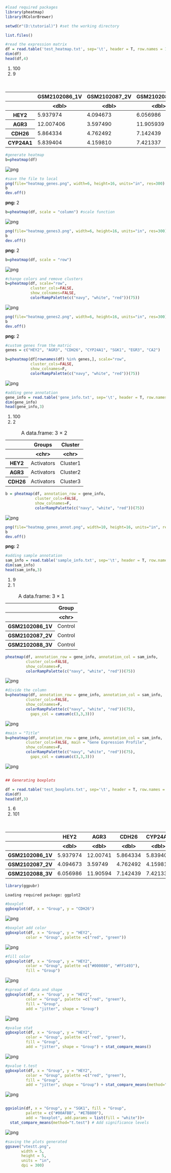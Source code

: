 ```R
#load required packages
library(pheatmap)
library(RColorBrewer)
```


```R
setwd(r"(D:\tutorial)") #set the working directory
```


```R
list.files()
```


```R
#read the expression matrix
df = read.table('test_heatmap.txt', sep='\t', header = T, row.names = 1)
dim(df)
head(df,4)
```


<ol class=list-inline><li>100</li><li>9</li></ol>




<table class="dataframe">
<caption>A data.frame: 4 × 9</caption>
<thead>
	<tr><th></th><th scope=col>GSM2102086_1V</th><th scope=col>GSM2102087_2V</th><th scope=col>GSM2102088_3V</th><th scope=col>GSM2102089_1E2</th><th scope=col>GSM2102090_2E2</th><th scope=col>GSM2102091_3E2</th><th scope=col>GSM2102092_1D</th><th scope=col>GSM2102093_2D</th><th scope=col>GSM2102094_3D</th></tr>
	<tr><th></th><th scope=col>&lt;dbl&gt;</th><th scope=col>&lt;dbl&gt;</th><th scope=col>&lt;dbl&gt;</th><th scope=col>&lt;dbl&gt;</th><th scope=col>&lt;dbl&gt;</th><th scope=col>&lt;dbl&gt;</th><th scope=col>&lt;dbl&gt;</th><th scope=col>&lt;dbl&gt;</th><th scope=col>&lt;dbl&gt;</th></tr>
</thead>
<tbody>
	<tr><th scope=row>HEY2</th><td> 5.937974</td><td>4.094673</td><td> 6.056986</td><td> 8.536674</td><td> 9.415217</td><td> 8.648924</td><td> 6.507287</td><td> 7.147554</td><td> 6.728376</td></tr>
	<tr><th scope=row>AGR3</th><td>12.007406</td><td>3.597490</td><td>11.905939</td><td>12.516801</td><td>12.826134</td><td>12.674784</td><td>12.601692</td><td>12.690607</td><td>12.527396</td></tr>
	<tr><th scope=row>CDH26</th><td> 5.864334</td><td>4.762492</td><td> 7.142439</td><td> 8.926613</td><td> 9.310084</td><td> 9.344273</td><td> 6.641717</td><td> 7.274452</td><td> 7.245464</td></tr>
	<tr><th scope=row>CYP24A1</th><td> 5.839404</td><td>4.159810</td><td> 7.421337</td><td> 8.983566</td><td> 8.322051</td><td> 9.596755</td><td> 5.873634</td><td> 6.189026</td><td> 7.156007</td></tr>
</tbody>
</table>




```R
#generate heatmap
b=pheatmap(df)
```


    
![png](output_4_0.png)
    



```R
#save the file to local
png(file="heatmap_genes.png", width=6, height=16, units="in", res=300)
b
dev.off()
```


<strong>png:</strong> 2



```R
b=pheatmap(df, scale = "column") #scale function
```


    
![png](output_6_0.png)
    



```R
png(file="heatmap_genes3.png", width=6, height=16, units="in", res=300)
b
dev.off()
```


<strong>png:</strong> 2



```R
b=pheatmap(df, scale = "row")
```


    
![png](output_8_0.png)
    



```R
#change colors and remove clusters
b=pheatmap(df, scale="row",
           cluster_cols=FALSE,
           show_colnames=FALSE,
           colorRampPalette(c("navy", "white", "red"))(75))
```


    
![png](output_9_0.png)
    



```R
png(file="heatmap_genes2.png", width=6, height=16, units="in", res=300)
b
dev.off()
```


<strong>png:</strong> 2



```R
#custom genes from the matric
genes = c("HEY2", "AGR3", "CDH26", "CYP24A1", "SGK1", "EGR3", "CA2")
```


```R
b=pheatmap(df[rownames(df) %in% genes,], scale="row",
           cluster_cols=FALSE,
           show_colnames=F,
           colorRampPalette(c("navy", "white", "red"))(75))
```


    
![png](output_12_0.png)
    



```R
#adding gene annotation
gene_info = read.table('gene_info.txt', sep='\t', header = T, row.names = 1)
dim(gene_info)
head(gene_info,3)
```

<ol class=list-inline><li>100</li><li>2</li></ol>


<table class="dataframe">
<caption>A data.frame: 3 × 2</caption>
<thead>
	<tr><th></th><th scope=col>Groups</th><th scope=col>Cluster</th></tr>
	<tr><th></th><th scope=col>&lt;chr&gt;</th><th scope=col>&lt;chr&gt;</th></tr>
</thead>
<tbody>
	<tr><th scope=row>HEY2</th><td>Activators</td><td>Cluster1</td></tr>
	<tr><th scope=row>AGR3</th><td>Activators</td><td>Cluster2</td></tr>
	<tr><th scope=row>CDH26</th><td>Activators</td><td>Cluster3</td></tr>
</tbody>
</table>




```R
b = pheatmap(df, annotation_row = gene_info,
             cluster_cols=FALSE,
             show_colnames=F,
             colorRampPalette(c("navy", "white", "red"))(75))
```


    
![png](output_14_0.png)
    



```R
png(file="heatmap_genes_annot.png", width=10, height=16, units="in", res=300)
b
dev.off()
```


<strong>png:</strong> 2



```R
#adding sample annotation
sam_info = read.table('sample_info.txt', sep='\t', header = T, row.names = 1)
dim(sam_info)
head(sam_info,3)
```

<ol class=list-inline><li>9</li><li>1</li></ol>

<table class="dataframe">
<caption>A data.frame: 3 × 1</caption>
<thead>
	<tr><th></th><th scope=col>Group</th></tr>
	<tr><th></th><th scope=col>&lt;chr&gt;</th></tr>
</thead>
<tbody>
	<tr><th scope=row>GSM2102086_1V</th><td>Control</td></tr>
	<tr><th scope=row>GSM2102087_2V</th><td>Control</td></tr>
	<tr><th scope=row>GSM2102088_3V</th><td>Control</td></tr>
</tbody>
</table>




```R
pheatmap(df, annotation_row = gene_info, annotation_col = sam_info,
         cluster_cols=FALSE,
         show_colnames=F,
         colorRampPalette(c("navy", "white", "red"))(75))
```


    
![png](output_17_0.png)
    



```R
#divide the column
b=pheatmap(df, annotation_row = gene_info, annotation_col = sam_info,
         cluster_cols=FALSE,
         show_colnames=F,
         colorRampPalette(c("navy", "white", "red"))(75),
           gaps_col = cumsum(c(3,3,3)))
```


    
![png](output_18_0.png)
    



```R
#main = "Title"
b=pheatmap(df, annotation_row = gene_info, annotation_col = sam_info,
         cluster_cols=FALSE, main = "Gene Expression Profile",
         show_colnames=F,
         colorRampPalette(c("navy", "white", "red"))(75),
           gaps_col = cumsum(c(3,3,3)))
```


    
![png](output_19_0.png)
    



```R

```


```R
## Generating boxplots
```


```R
df = read.table('test_boxplots.txt', sep='\t', header = T, row.names = 1)
dim(df)
head(df,3)
```


<ol class=list-inline><li>6</li><li>101</li></ol>

<table class="dataframe">
<caption>A data.frame: 3 × 101</caption>
<thead>
	<tr><th></th><th scope=col>HEY2</th><th scope=col>AGR3</th><th scope=col>CDH26</th><th scope=col>CYP24A1</th><th scope=col>SGK1</th><th scope=col>EGR3</th><th scope=col>CA2</th><th scope=col>HS3ST3A1</th><th scope=col>C14orf182</th><th scope=col>RASGRP1</th><th scope=col>⋯</th><th scope=col>CYP1A1</th><th scope=col>POU6F2.AS2</th><th scope=col>LOXL1.AS1</th><th scope=col>TMEM120B</th><th scope=col>PPFIBP2</th><th scope=col>TEX19</th><th scope=col>PDZK1</th><th scope=col>RHOBTB1</th><th scope=col>LAMB1</th><th scope=col>Group</th></tr>
	<tr><th></th><th scope=col>&lt;dbl&gt;</th><th scope=col>&lt;dbl&gt;</th><th scope=col>&lt;dbl&gt;</th><th scope=col>&lt;dbl&gt;</th><th scope=col>&lt;dbl&gt;</th><th scope=col>&lt;dbl&gt;</th><th scope=col>&lt;dbl&gt;</th><th scope=col>&lt;dbl&gt;</th><th scope=col>&lt;dbl&gt;</th><th scope=col>&lt;dbl&gt;</th><th scope=col>⋯</th><th scope=col>&lt;dbl&gt;</th><th scope=col>&lt;dbl&gt;</th><th scope=col>&lt;dbl&gt;</th><th scope=col>&lt;dbl&gt;</th><th scope=col>&lt;dbl&gt;</th><th scope=col>&lt;dbl&gt;</th><th scope=col>&lt;dbl&gt;</th><th scope=col>&lt;dbl&gt;</th><th scope=col>&lt;dbl&gt;</th><th scope=col>&lt;chr&gt;</th></tr>
</thead>
<tbody>
	<tr><th scope=row>GSM2102086_1V</th><td>5.937974</td><td>12.00741</td><td>5.864334</td><td>5.839404</td><td>8.809566</td><td>8.247630</td><td>12.885497</td><td>7.027847</td><td>5.891000</td><td> 9.678301</td><td>⋯</td><td>10.173121</td><td>3.041069</td><td>10.036096</td><td>7.488444</td><td>6.898904</td><td> 6.026649</td><td>5.680360</td><td>7.515250</td><td>3.577741</td><td>G1</td></tr>
	<tr><th scope=row>GSM2102087_2V</th><td>4.094673</td><td> 3.59749</td><td>4.762492</td><td>4.159810</td><td>5.868788</td><td>7.625418</td><td> 5.003062</td><td>4.590487</td><td>6.092057</td><td> 4.068158</td><td>⋯</td><td> 8.054694</td><td>8.247215</td><td> 5.974185</td><td>6.778708</td><td>9.025884</td><td>11.003784</td><td>5.030162</td><td>7.337216</td><td>8.880559</td><td>G1</td></tr>
	<tr><th scope=row>GSM2102088_3V</th><td>6.056986</td><td>11.90594</td><td>7.142439</td><td>7.421337</td><td>8.649327</td><td>8.117626</td><td>12.731758</td><td>7.065646</td><td>5.633827</td><td>10.656110</td><td>⋯</td><td>11.151212</td><td>3.143246</td><td> 9.950128</td><td>7.657618</td><td>6.702706</td><td> 6.298272</td><td>6.345612</td><td>7.753474</td><td>3.275831</td><td>G1</td></tr>
</tbody>
</table>




```R
library(ggpubr)
```

    Loading required package: ggplot2
    
    


```R
#boxplot
ggboxplot(df, x = "Group", y = "CDH26")
```


    
![png](output_24_0.png)
    



```R
#boxplot add color
ggboxplot(df, x = "Group", y = "HEY2",
         color = "Group", palette =c("red", "green"))
```


    
![png](output_25_0.png)
    



```R
#fill color
ggboxplot(df, x = "Group", y = "HEY2",
         color = "Group", palette =c("#000080", "#FF1493"),
         fill = "Group")
```


    
![png](output_26_0.png)
    



```R
#spread of data and shape
ggboxplot(df, x = "Group", y = "HEY2",
         color = "Group", palette =c("red", "green"),
         fill = "Group",
         add = "jitter", shape = "Group")
```


    
![png](output_27_0.png)
    



```R
#pvalue stat
ggboxplot(df, x = "Group", y = "HEY2",
         color = "Group", palette =c("red", "green"),
         fill = "Group",
         add = "jitter", shape = "Group") + stat_compare_means()
```


    
![png](output_28_0.png)
    



```R
#pvalue t.test
ggboxplot(df, x = "Group", y = "HEY2",
         color = "Group", palette =c("red", "green"),
         fill = "Group",
         add = "jitter", shape = "Group") + stat_compare_means(method="t.test")
```


    
![png](output_29_0.png)
    



```R

```


```R
ggviolin(df, x = "Group", y = "SGK1", fill = "Group",
         palette = c("#00AFBB", "#E7B800"),
         add = "boxplot", add.params = list(fill = "white"))+
  stat_compare_means(method="t.test") # Add significance levels
```


    
![png](output_31_0.png)
    



```R
#saving the plots generated
ggsave("vtestt.png",
       width = 5,
       height = 5,
       units = "in",
       dpi = 300)
```
